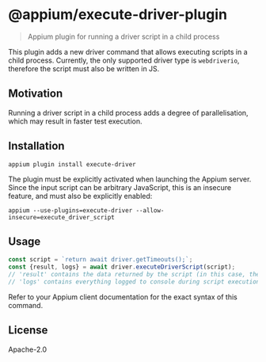 # @appium/execute-driver-plugin

> Appium plugin for running a driver script in a child process

This plugin adds a new driver command that allows executing scripts in a child process. Currently,
the only supported driver type is `webdriverio`, therefore the script must also be written in JS.

## Motivation

Running a driver script in a child process adds a degree of parallelisation, which may result in
faster test execution.

## Installation

```
appium plugin install execute-driver
```

The plugin must be explicitly activated when launching the Appium server. Since the input script
can be arbitrary JavaScript, this is an insecure feature, and must also be explicitly enabled:

```
appium --use-plugins=execute-driver --allow-insecure=execute_driver_script
```

## Usage

```js
const script = `return await driver.getTimeouts();`;
const {result, logs} = await driver.executeDriverScript(script);
// 'result' contains the data returned by the script (in this case, the response to 'getTimeouts')
// 'logs' contains everything logged to console during script execution
```

Refer to your Appium client documentation for the exact syntax of this command.

## License

Apache-2.0
